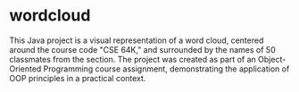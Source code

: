 # wordcloud
This Java project is a visual representation of a word cloud, centered around the course code "CSE 64K," and surrounded by the names of 50 classmates from the section. The project was created as part of an Object-Oriented Programming course assignment, demonstrating the application of OOP principles in a practical context.
